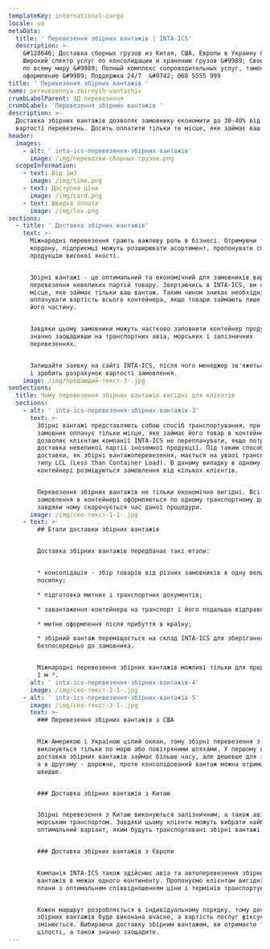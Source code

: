 ```yaml
---
templateKey: international-cargo
locale: ua
metaData:
  title: ' Перевезення збірних вантажів | INTA-ICS'
  description: >-
    &#128646; Доставка сборных грузов из Китая, США, Европы в Украину &#128073;
    Широкий спектр услуг по консолидации и хранению грузов &#9989; Свои склады
    по всему миру &#9989; Полный комплекс сопроводительных услуг, таможенное
    оформление &#9989; Поддержка 24/7  &#9742; 068 5555 999
title: ' Перевезення збірних вантажів '
name: perevezennya-zbirnyih-vantazhiv
crumbLabelParent: ЗД перевезення
crumbLabel: 'Перевезення збірних вантажів '
description: >-
  Доставка збірних вантажів дозволяє замовнику економити до 30-40% від загальної
  вартості перевезень. Досить оплатити тільки те місце, яке займає ваш вантаж.
header:
  images:
    - alt: ' inta-ics-перевезення-збірних-вантажів'
      image: /img/перевозки-сборных-грузов.png
  scopeInformation:
    - text: Від 1м3
      image: /img/time.png
    - text: Доступна ціна
      image: /img/card.png
    - text: Швидка оплата
      image: /img/lov.png
sections:
  - title: ' Доставка збірних вантажів'
    text: >-
      Міжнародні перевезення грають важливу роль в бізнесі. Отримуючи товари за
      кордону, підприємці можуть розширювати асортимент, пропонувати споживачеві
      продукцію високої якості.


      Збірні вантажі - це оптимальний та економічний для замовників варіант
      перевезення невеликих партій товару. Звертаючись в INTA-ICS, ви оплачуєте
      місце, яке займає тільки ваш вантаж. Таким чином зникає необхідність
      оплачувати вартість всього контейнера, якщо товари займають лише невелику
      його частину.


      Завдяки цьому замовники можуть частково заповнити контейнер продукцією,
      значно заощадивши на транспортних авіа, морських і залізничних
      перевезеннях.


      Залишайте заявку на сайті INTA-ICS, після чого менеджер зв'яжеться з вами
      і зробить розрахунок вартості замовлення.
    image: /img/продающий-текст-3-.jpg
seoSections:
  title: Чому перевезення збірних вантажів вигідні для клієнтів
  sections:
    - alt: ' inta-ics-перевезення-збірних-вантажів-3'
      text: >-
        Збірні вантажі представляють собою спосіб транспортування, при якому
        замовник оплачує тільки місце, яке займає його товар в контейнері. Це
        дозволяє клієнтам компанії INTA-ICS не переплачувати, якщо потрібна
        доставка невеликої партії іноземної продукції. Під таким способом
        доставки, як збірні вантажоперевезення, мається на увазі транспортування
        типу LCL (Less than Container Load). В даному випадку в одному
        контейнері розміщуються замовлення від кількох клієнтів.


        Перевезення збірних вантажів не тільки економічно вигідні. Всі
        замовлення в контейнері оформляються по одному транспортному документу,
        завдяки чому скорочується час даної процедури.
      image: /img/сео-текст-1-1-.jpg
    - text: >-
        ## Етапи доставки збірних вантажів


        Доставка збірних вантажів передбачає такі етапи:


        * консолідація - збір товарів від різних замовників в одну велику
        посилку;

        * підготовка митних і транспортних документів;

        * завантаження контейнера на транспорт і його подальша відправка;

        * митне оформлення після прибуття в країну;

        * збірний вантаж переміщається на склад INTA-ICS для зберігання або
        безпосередньо до замовника.


        Міжнародні перевезення збірних вантажів можливі тільки для продукції від
        1 м ³.
      alt: ' inta-ics-перевезення-збірних-вантажів-4'
      image: /img/сео-текст-2-1-.jpg
    - alt: ' inta-ics-перевезення-збірних-вантажів-5'
      image: /img/сео-текст-3-1-.jpg
      text: >-
        ### Перевезення збірних вантажів з США


        Між Америкою і Україною цілий океан, тому збірні перевезення з США
        виконуються тільки по морю або повітряними шляхами. У першому випадку
        доставка збірних вантажів займає більше часу, але дешевше для замовника,
        а в другому - дорожче, проте консолідований вантаж можна отримати
        швидше.


        ### Доставка збірних вантажів з Китаю


        Збірні перевезення з Китаю виконуються залізничним, а також авіа та
        морським транспортом. Завдяки цьому клієнти можуть вибрати найбільш
        оптимальний варіант, яким будуть транспортовані збірні вантажі з Китаю.


        ### Доставка збірних вантажів з Європи


        Компанія INTA-ICS також здійснює авіа та автоперевезення збірних
        вантажів в межах одного континенту. Пропонуємо клієнтам вигідні тарифні
        плани з оптимальним співвідношенням ціни і термінів транспортування.


        Кожен маршрут розробляється в індивідуальному порядку, тому доставка
        збірних вантажів буде виконана вчасно, а вартість послуг фіксується і не
        змінюється. Вибираючи доставку збірним вантажем, ви отримаєте товари в
        цілості, а також значно заощадите.
---
```

